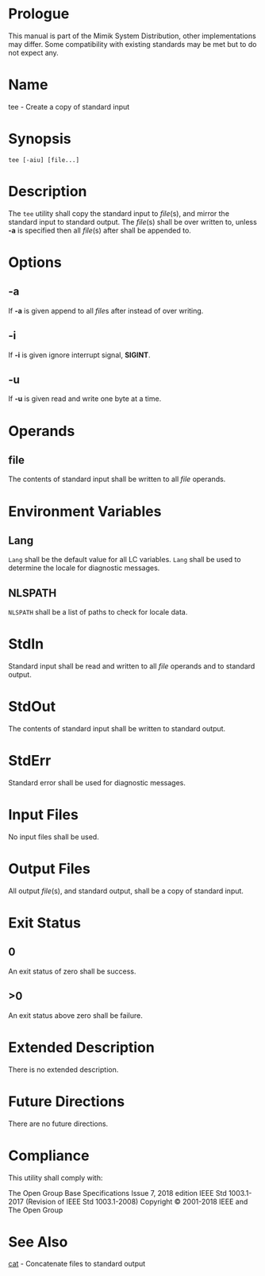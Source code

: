# Prologue

This manual is part of the Mimik System Distribution, other implementations may differ. Some compatibility with existing standards may be met but to do not expect any.


# Name

tee - Create a copy of standard input


# Synopsis

`tee [-aiu] [file...]`


# Description

The `tee` utility shall copy the standard input to *file*(s), and mirror the standard input to standard output. The *file*(s) shall be over written to, unless **-a** is specified then all *file*(s) after shall be appended to.


# Options

## -a

If **-a** is given append to all *file*s after instead of over writing.

## -i

If **-i** is given ignore interrupt signal, **SIGINT**.

## -u

If **-u** is given read and write one byte at a time.


# Operands

## file

The contents of standard input shall be written to all *file* operands.


# Environment Variables

## Lang

`Lang` shall be the default value for all LC variables. `Lang` shall be used to determine the locale for diagnostic messages.

## NLSPATH

`NLSPATH` shall be a list of paths to check for locale data.


# StdIn

Standard input shall be read and written to all *file* operands and to standard output.


# StdOut

The contents of standard input shall be written to standard output.


# StdErr

Standard error shall be used for diagnostic messages.


# Input Files

No input files shall be used.


# Output Files

All output *file*(s), and standard output, shall be a copy of standard input.


# Exit Status

## 0

An exit status of zero shall be success.

## >0

An exit status above zero shall be failure.


# Extended Description

There is no extended description.


# Future Directions

There are no future directions.


# Compliance

This utility shall comply with:

The Open Group Base Specifications Issue 7, 2018 edition
IEEE Std 1003.1-2017 (Revision of IEEE Std 1003.1-2008)
Copyright © 2001-2018 IEEE and The Open Group


# See Also

[cat](cat.1) - Concatenate files to standard output
